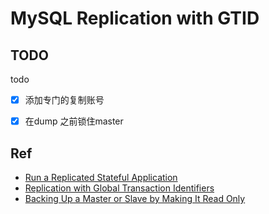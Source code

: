 # MySQL Replication with GTID

## TODO

todo

- [x] 添加专门的复制账号
- [x] 在dump 之前锁住master


## Ref

- [Run a Replicated Stateful Application](https://kubernetes.io/docs/tasks/run-application/run-replicated-stateful-application/)
- [Replication with Global Transaction Identifiers](https://dev.mysql.com/doc/refman/8.0/en/replication-gtids.html)
- [Backing Up a Master or Slave by Making It Read Only](https://dev.mysql.com/doc/refman/8.0/en/replication-solutions-backups-read-only.html)
